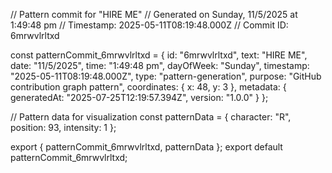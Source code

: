 // Pattern commit for "HIRE ME"
// Generated on Sunday, 11/5/2025 at 1:49:48 pm
// Timestamp: 2025-05-11T08:19:48.000Z
// Commit ID: 6mrwvlrltxd

const patternCommit_6mrwvlrltxd = {
  id: "6mrwvlrltxd",
  text: "HIRE ME",
  date: "11/5/2025",
  time: "1:49:48 pm",
  dayOfWeek: "Sunday",
  timestamp: "2025-05-11T08:19:48.000Z",
  type: "pattern-generation",
  purpose: "GitHub contribution graph pattern",
  coordinates: {
    x: 48,
    y: 3
  },
  metadata: {
    generatedAt: "2025-07-25T12:19:57.394Z",
    version: "1.0.0"
  }
};

// Pattern data for visualization
const patternData = {
  character: "R",
  position: 93,
  intensity: 1
};

export { patternCommit_6mrwvlrltxd, patternData };
export default patternCommit_6mrwvlrltxd;
